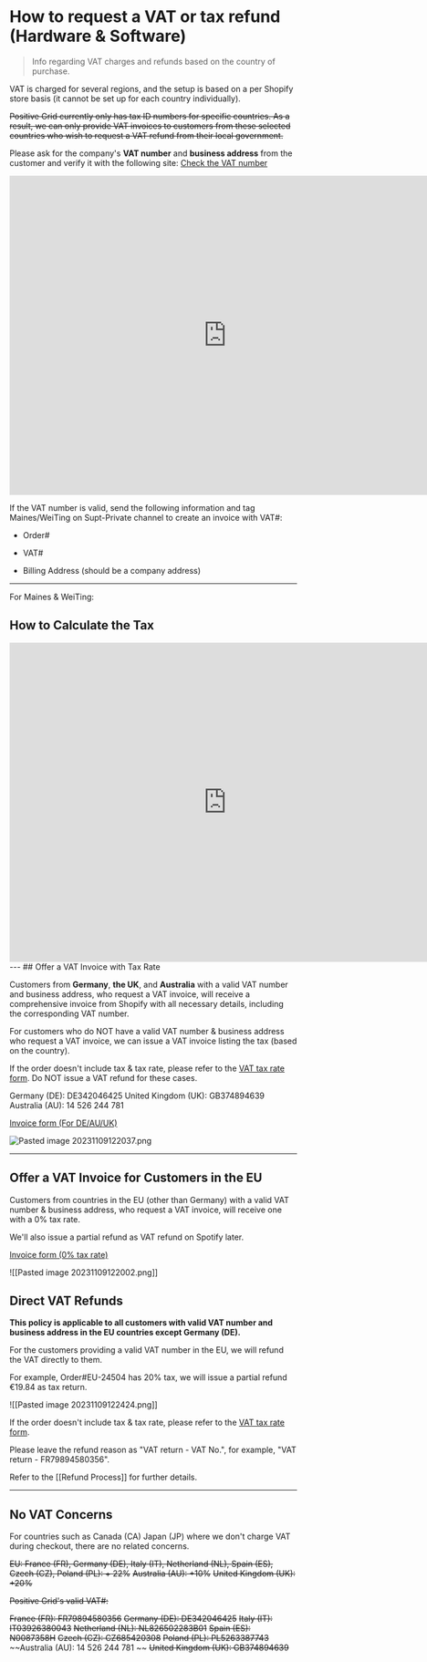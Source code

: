 # How to request a VAT or tax refund (Hardware & Software)

> Info regarding VAT charges and refunds based on the country of purchase.

VAT is charged for several regions, and the setup is based on a per Shopify store basis (it cannot be set up for each country individually).

~~Positive Grid currently only has tax ID numbers for specific countries. As a result, we can only provide VAT invoices to customers from these selected countries who wish to request a VAT refund from their local government.~~ 

Please ask for the company's **VAT number** and **business address** from the customer and verify it with the following site:
[Check the VAT number](https://ec.europa.eu/taxation_customs/vies/#/vat-validation)

<iframe src="https://docs.google.com/presentation/d/e/2PACX-1vR7bREZgM0YUoH5gtYtWGqVmNcMpgYTtNKh8q79-TsghA-IFj5M9_E8I3F37fpH1i501Alwd3qCHIaa/embed?start=false" frameborder="0" width="760" height="560" allowfullscreen="true" mozallowfullscreen="true" webkitallowfullscreen="true"></iframe>

If the VAT number is valid, send the following information and tag Maines/WeiTing on Supt-Private channel to create an invoice with VAT#:

- Order#
  
- VAT#
  
- Billing Address (should be a company address)

---

For Maines & WeiTing:


## How to Calculate the Tax
<iframe src="https://docs.google.com/presentation/d/e/2PACX-1vTX8sJcbLMk00F6QYYvQHs-JRoZsfiNHbm8YVMdiAPFoUqTkpbfg7QhGZ7wJnVef5a4BIujsRPMB8FX/embed?start=false&loop=false" frameborder="0" width="760" height="560" allowfullscreen="true" mozallowfullscreen="true" webkitallowfullscreen="true"></iframe>
---
## Offer a VAT Invoice with Tax Rate

Customers from **Germany**, **the UK**, and **Australia** with a valid VAT number and business address, who request a VAT invoice, will receive a comprehensive invoice from Shopify with all necessary details, including the corresponding VAT number.

For customers who do NOT have a valid VAT number & business address who request a VAT invoice, we can issue a VAT invoice listing the tax (based on the country). 

If the order doesn't include tax & tax rate, please refer to the [VAT tax rate form](https://docs.google.com/spreadsheets/d/1Ff020CG0y80BugqOhEu_gE3a7jkCHxFLIG1wkUZaHX8/edit#gid=0).
Do NOT issue a VAT refund for these cases.


Germany (DE): DE342046425
United Kingdom (UK): GB374894639
Australia (AU): 14 526 244 781 

[Invoice form (For DE/AU/UK)](https://drive.google.com/file/d/1xSfXmj-50Tt7Fqwvw57jKR4zNYzwyJ50/view?usp=sharing)

![Pasted image 20231109122037.png](https://pg-support.github.io/supt-km/Media/Pasted%20image%2020231109122037.png)

---
## Offer a VAT Invoice for Customers in the EU

Customers from countries in the EU (other than Germany) with a valid VAT number & business address, who request a VAT invoice, will receive one with a 0% tax rate.

We'll also issue a partial refund as VAT refund on Spotify later.

[Invoice form (0% tax rate)](https://drive.google.com/file/d/1IuwFTK23E03mR8xPRdKBe32qjRWX4JhC/view?usp=sharing)

![[Pasted image 20231109122002.png]]

## Direct VAT Refunds
**This policy is applicable to all  customers with valid VAT number and business address in the EU countries except Germany (DE).**

For the customers providing a valid VAT number in the EU, we will refund the VAT  directly to them.

For example, Order#EU-24504 has 20% tax, we will issue a partial refund €19.84 as tax return.

![[Pasted image 20231109122424.png]]

If the order doesn't include tax & tax rate, please refer to the [VAT tax rate form](https://docs.google.com/spreadsheets/d/1Ff020CG0y80BugqOhEu_gE3a7jkCHxFLIG1wkUZaHX8/edit#gid=0).

Please leave the refund reason as "VAT return - VAT No.", for example, "VAT return - FR79894580356". 

Refer to the [[Refund Process]] for further details.


---

## No VAT Concerns

For countries such as Canada (CA) Japan (JP) where we don't charge VAT during checkout, there are no related concerns. 




~~EU: France (FR), Germany (DE), Italy (IT), Netherland (NL), Spain (ES), Czech (CZ), Poland (PL): + 22%~~
~~Australia (AU): +10%~~
~~United Kingdom (UK): +20%~~

~~Positive Grid's valid VAT#:~~

~~France (FR): FR79894580356~~
~~Germany (DE): DE342046425~~ 
~~Italy (IT): IT03926380043~~ 
~~Netherland (NL): NL826502283B01~~ 
~~Spain (ES): N0087358H~~ 
~~Czech (CZ): CZ685420308~~ 
~~Poland (PL): PL5263387743~~
~~Australia (AU): 14 526 244 781 ~~
~~United Kingdom (UK): GB374894639~~




